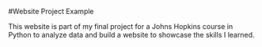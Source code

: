 #Website Project Example

This website is part of my final project for a Johns Hopkins course in Python to analyze data and build a website to showcase the skills I learned.